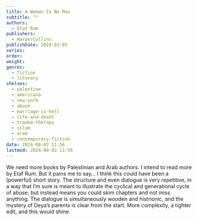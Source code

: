 ```yaml
---
title: A Woman Is No Man
subtitle: ""
authors:
  - Etaf Rum
publishers:
  - HarperCollins
publishDate: 2019-03-05
series: 
order: 
weight: 
genres:
  - fiction
  - literary
shelves:
  - palestine
  - americana
  - new-york
  - abuse
  - marriage-is-hell
  - life-and-death
  - trauma-therapy
  - islam
  - arab
  - contemporary-fiction
date: 2024-08-02 11:56
lastmod: 2024-08-02 11:56
---
```

We need more books by Palestinian and Arab authors. I intend to read more by Etaf Rum. But it pains me to say… I think this could have been a (powerful) short story. The structure and even dialogue is very repetitive, in a way that I’m sure is meant to illustrate the cyclical and generational cycle of abuse, but instead means you could skim chapters and not miss anything. The dialogue is simultaneously wooden and histrionic, and the mystery of Deya’s parents is clear from the start. More complexity, a tighter edit, and this would shine.